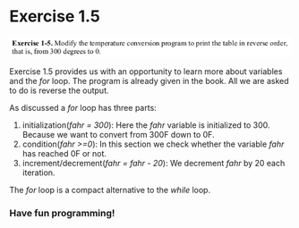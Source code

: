 # Exercise 1.5

![Problem Statement](prb_statement.png)

Exercise 1.5 provides us with an opportunity to learn more about variables and the _for_ loop. The program is already given in the book. All we are asked to do is reverse the output.

As discussed a _for_ loop has three parts:
1. initialization(_fahr = 300_): Here the _fahr_ variable is initialized to 300. Because we want to convert from 300F down to 0F.
2. condition(_fahr >=0_): In this section we check whether the variable _fahr_ has reached 0F or not.
3. increment/decrement(_fahr = fahr - 20_): We decrement _fahr_ by 20 each iteration.

The _for_ loop is a compact alternative to the _while_ loop.

### Have fun programming!

